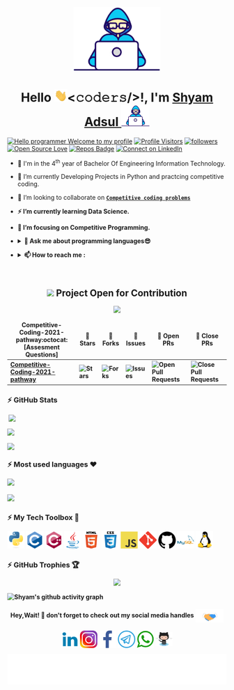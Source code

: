 <p align="center">
<img src="https://github.com/adsulshyam0000/adsulshyam0000/blob/main/Images/Developer.gif" width="200px">
</p>
<h1 align="center">Hello <img src="https://raw.githubusercontent.com/ABSphreak/ABSphreak/master/gifs/Hi.gif" width="30px" style="max-width:100%;"><𝚌𝚘𝚍𝚎𝚛𝚜/>!, I'm <a href="https://adsulshyam0000.github.io/portfolio/"> Shyam Adsul </a><img src="https://github.com/adsulshyam0000/adsulshyam0000/blob/main/Images/Developer.gif" width="65px"></h1>

[![Hello programmer Welcome to my profile](https://img.shields.io/badge/Hello,Programmer!-Welcome-orange.svg?style=flat&logo=github)](https://github.com/adsulshyam0000) 
[![Profile Visitors](https://visitor-badge.glitch.me/badge?page_id=adsulshyam0000.profileviews-badge)](https://github.com/adsulshyam0000) 
[![followers](https://img.shields.io/github/followers/adsulshyam0000?style=social)](https://github.com/adsulshyam0000?tab=followers) 
[![Open Source Love](https://badges.frapsoft.com/os/v2/open-source.svg?v=103)](https://github.com/adsulshyam0000/Competitive-Coding-2021-pathway) 
[![Repos Badge](https://badges.pufler.dev/repos/adsulshyam0000)](https://github.com/adsulshyam0000?tab=repositories) 
[![Connect on LinkedIn](https://img.shields.io/badge/--linkedin?label=LinkedIn&logo=LinkedIn&style=social)](https://www.linkedin.com/in/adsul-shyam-apcoer/) 
<br>

- 🔭 I'm in the 4<sup>th</sup> year of Bachelor Of Engineering Information Technology.

- 🌱 I’m currently Developing Projects in Python and practcing competitive coding.

- 👬 I’m looking to collaborate on <b>[`Competitive coding problems`](https://github.com/adsulshyam0000/Competitive-Coding-2021-pathway)<b>

- :zap: I’m currently learning Data Science.

- 🎯 I’m focusing on Competitive Programming.

- <details> <summary>💬 Ask me about programming languages😎 </summary> <a href="https://wa.me/918999163442" target="blank"><img align="center" src="https://github.com/adsulshyam0000/adsulshyam0000/blob/main/Images/whatsapp(color).png" width="27px" /> </a> <a href="https://t.me/adsulshyam0000" target="blank"><img align="center" src="https://github.com/adsulshyam0000/adsulshyam0000/blob/main/Images/telegram(color).png" width="27px" /></a>
</details>  

- <details> <summary>📫  How to reach me :</summary> <a href="https://wa.me/918999163442" target="blank"><img align="center" src="https://github.com/adsulshyam0000/adsulshyam0000/blob/main/Images/whatsapp(color).png" width="27px" /> </a> <a href="https://t.me/adsulshyam0000" target="blank"><img align="center" src="https://github.com/adsulshyam0000/adsulshyam0000/blob/main/Images/telegram(color).png" width="27px" /> </a> <a href="https://www.linkedin.com/in/adsul-shyam-apcoer/" target="blank"><img align="center" src="https://github.com/adsulshyam0000/adsulshyam0000/blob/main/Images/linked(color).png" width="27px" /> </a> <a href="https://www.instagram.com/adsul_shyam/" target="blank"><img align="center" src="https://github.com/adsulshyam0000/adsulshyam0000/blob/main/Images/insta(color).png" width="27px" /> </a> <a href="https://www.facebook.com/adsulshyam0000/" target="blank"><img align="center" src="https://github.com/adsulshyam0000/adsulshyam0000/blob/main/Images/facebook(color).png" alt="Shyam's Facebook" width="27px" /> </a>  </a> <a href="mailto:adsulshyam0000@gmail.com"> <img src="https://github.com/adsulshyam0000/adsulshyam0000/blob/main/Images/Gmail_icon_(2020).svg" width="27px"/> </a>
</details>

<br> 

<h2 align="center"><img src="https://cdn.icon-icons.com/icons2/10/PNG/256/openfolderarrow_abierta_decarpetas_1558.png" width="20px"> Project Open for Contribution</h2>
<p align="center">
  <a href="https://github.com/adsulshyam0000/Competitive-Coding-2021-pathway"target="_blank">
    <img src="https://github-readme-stats.vercel.app/api/pin/?username=adsulshyam0000&repo=Competitive-Coding-2021-pathway&theme=radical"/>
  </a>
</p>
  
  <table align = "center">
   <thead align="center">
        <tr border: 1px;>
          <td><d>Competitive-Coding-2021-pathway:octocat:<br> [Assesment Questions]</b></td>
            <td><b>🌟 Stars</b></td>
            <td><b>🍴 Forks</b></td>
            <td><b>🐛 Issues</b></td>
            <td><b>🔔 Open PRs</b></td>
            <td><b>🔕 Close PRs</b></td>
        </tr>
     </thead>
    <tbody>
         <tr>
             <td><a href="https://github.com/adsulshyam0000/Competitive-Coding-2021-pathway"</a><b>Competitive-Coding-2021-pathway</b></td>
            <td><img alt="Stars" src="https://img.shields.io/github/stars/adsulshyam0000/Competitive-Coding-2021-pathway?style=flat&logo=github"/></td>
            <td><img alt="Forks" src="https://img.shields.io/github/forks/adsulshyam0000/Competitive-Coding-2021-pathway?style=flat&logo=github"/></td>
            <td><img alt="Issues" src="https://img.shields.io/github/issues/adsulshyam0000/Competitive-Coding-2021-pathway?style=flat&logo=github"/></td>
            <td><img alt="Open Pull Requests" src="https://img.shields.io/github/issues-pr/adsulshyam0000/Competitive-Coding-2021-pathway?style=flat&logo=github"/></td>
            <td><img alt="Close Pull Requests" src="https://img.shields.io/github/issues-pr-closed/adsulshyam0000/Competitive-Coding-2021-pathwaystyle=flat&color=critical&logo=github"/></td>
        </tr>
    </tbody>        
</table>
    
  
 
### :zap: GitHub Stats

<p>&nbsp;<img align="center" src="https://github-readme-stats.vercel.app/api?username=adsulshyam0000&show_icons=true&hide_border=true&show_owner=true&title_color=FFFF00&theme=dark&custom_title=Hello 🙏 Programmers! &layout=compact" /><br>

<img align="center" src="https://github-readme-streak-stats.herokuapp.com/?user=adsulshyam0000&theme=radical&custom_title=streak-stats&hide_border=true&layout=compact" /><br>

<img align="center" src="https://github-profile-summary-cards.vercel.app/api/cards/profile-details?username=adsulshyam0000&theme=dracula" /></p>

  
  
  
  
### :zap: Most used languages ❤️

<img src= "https://github-readme-stats.vercel.app/api/top-langs/?username=adsulshyam0000&layout=compact&hide=html&theme=highcontrast"><br>
<a href="https://github.com/ryo-ma/github-profile-trophy" target="_blank">
    <img src= "https://github-profile-summary-cards.vercel.app/api/cards/repos-per-language?username=adsulshyam0000&theme=dracula" alt=""><br>
    <img src= "https://github-profile-summary-cards.vercel.app/api/cards/most-commit-language?username=adsulshyam0000&theme=dracula">
</a> 
  
### :zap: My Tech Toolbox 🧰

<p align="left">
<img src="https://github.com/adsulshyam0000/adsulshyam0000/blob/main/Images/python-original.svg" alt="python" width="40" height="40"/> 
<img src="https://github.com/adsulshyam0000/adsulshyam0000/blob/main/Images/c-original.svg" alt="C" width="40" height="40"/>
<img src="https://github.com/adsulshyam0000/adsulshyam0000/blob/main/Images/cplusplus-original.svg" alt="C++" width="40" height="40"/> 
<img src="https://github.com/adsulshyam0000/adsulshyam0000/blob/main/Images/java-original.svg" alt="Java" width="40" height="40"/> 
<img src="https://github.com/adsulshyam0000/adsulshyam0000/blob/main/Images/html5-original-wordmark.svg" alt="html5" height="40"/> 
<img src="https://github.com/adsulshyam0000/adsulshyam0000/blob/main/Images/css3-original-wordmark.svg" alt="css3" height="40"/> 
<img src="https://github.com/adsulshyam0000/adsulshyam0000/blob/main/Images/javascript-original.svg" alt="JavaScript" width="40" height="40"/> 
<img src="https://github.com/adsulshyam0000/adsulshyam0000/blob/main/Images/git-scm-icon.svg" alt="git" width="40" height="40"/> 
<img src="https://github.com/adsulshyam0000/adsulshyam0000/blob/main/Images/github.svg" alt="github" width="40" height="40"/> 
<img src="https://github.com/adsulshyam0000/adsulshyam0000/blob/main/Images/mysql-original-wordmark.svg" alt="mysql" width="40" height="40"/>
<img src="https://github.com/adsulshyam0000/adsulshyam0000/blob/main/Images/linux-original.svg" alt="Linux" width="40" height="40"/>
</p>

### :zap: GitHub Trophies 🏆

<p align="center">
  <a href="https://github.com/ryo-ma/github-profile-trophy" target="_blank">
    <img src="https://github-profile-trophy.vercel.app/?username=adsulshyam0000&theme=juicyfresh&row=2&column=4&margin-w=20&margin-h=15"/>
  </a>
</p>



![Shyam's github activity graph](https://activity-graph.herokuapp.com/graph?username=adsulshyam0000&theme=dracula&layout=compact&title_color=FF69B4)
<br>
 <h4 align="center">Hey,Wait! 👋 don't forget to check out my social media handles <img align="center" src="https://github.com/adsulshyam0000/adsulshyam0000/blob/main/Images/Handshake.gif" height="30px"></h4>

<p align="center">
<a href="https://www.linkedin.com/in/adsul-shyam-apcoer/"><img align="center" src="https://github.com/adsulshyam0000/adsulshyam0000/blob/main/Images/linked(color).png" alt="Shyam's linkedin" width="40px" /></a>  
<a href="https://www.instagram.com/adsul_shyam//" target="blank"><img align="center" src="https://github.com/adsulshyam0000/adsulshyam0000/blob/main/Images/insta(color).png" alt="Shyam's Instagram" width="40px" /></a>
<a href="https://www.facebook.com/adsulshyam0000/" target="blank"><img align="center" src="https://github.com/adsulshyam0000/adsulshyam0000/blob/main/Images/facebook(color).png" alt="Shyam's Facebook" width="40px" /></a>
 <a href="https://t.me/adsulshyam0000" target="blank"><img align="center" src="https://github.com/adsulshyam0000/adsulshyam0000/blob/main/Images/telegram(color).png"  alt="Shyam's Telegram" width="40px" /></a>
<a href="https://wa.me/918999163442" target="blank"><img align="center" src="https://github.com/adsulshyam0000/adsulshyam0000/blob/main/Images/whatsapp(color).png" alt="Shyam's Whatsapp" width="40px" /></a>
<a href="https://github.com/adsulshyam0000" target="blank"><img align="center" src="https://github.com/adsulshyam0000/adsulshyam0000/blob/main/Images/github_new.png" alt="Shyam's GitHub" width="40px"/></a> 
</p> 
<img align='center'  height="70" alt="Thanks" width="100%" src="https://github.com/adsulshyam0000/adsulshyam0000/blob/main/Images/marquee.svg"/> 
